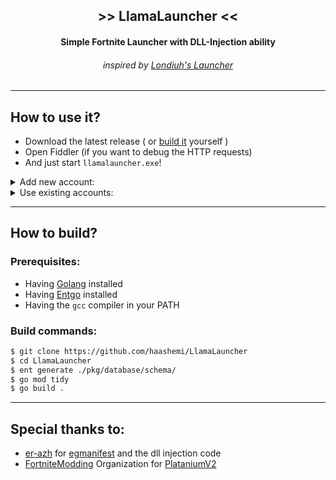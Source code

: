 <h2 align="center"> >> LlamaLauncher << </h2>

<h4 align="center">Simple Fortnite Launcher with DLL-Injection ability</a></h4>
<h6 align="center">inspired by <a href="https://github.com/Londiuh/FortniteLauncher">Londiuh's Launcher</a></h6>

---

## How to use it?

- Download the latest release ( or [build it](#how-to-build) yourself )
- Open Fiddler (if you want to debug the HTTP requests)
- And just start `llamalauncher.exe`!

<details>
  <summary>Add new account:</summary>
  
  ![HowToAddAccount](https://user-images.githubusercontent.com/60406325/153208329-b2147d04-741c-4599-9883-2eea2558386a.gif)
</details>

<details>
  <summary>Use existing accounts:</summary>
  
  ![HowToUseAccount](https://user-images.githubusercontent.com/60406325/153207671-e8e2bf62-28c5-4ff0-9cbb-aaca034c9600.gif)
</details>

---

## How to build?

### Prerequisites:

- Having [Golang](https://go.dev/dl/) installed
- Having [Entgo](https://entgo.io/) installed
- Having the `gcc` compiler in your PATH

### Build commands:

```bash
$ git clone https://github.com/haashemi/LlamaLauncher
$ cd LlamaLauncher
$ ent generate ./pkg/database/schema/
$ go mod tidy
$ go build .
```

---

## Special thanks to:

- [er-azh](https://github.com/er-azh) for [egmanifest](https://github.com/er-azh/egmanifest) and the dll injection code
- [FortniteModding](https://github.com/FortniteModding) Organization for [PlataniumV2](https://github.com/FortniteModding/PlataniumV2)
